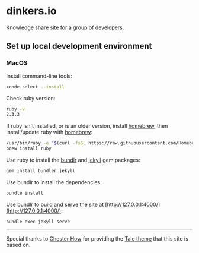 # dinkers.io

Knowledge share site for a group of developers.

## Set up local development environment

### MacOS

Install command-line tools:

```bash
xcode-select --install
```

Check ruby version:

```bash
ruby -v
2.3.3
```

If ruby isn't installed, or is an older version, install [homebrew](https://brew.sh), then install/update ruby with [homebrew](https://brew.sh):

```bash
/usr/bin/ruby -e "$(curl -fsSL https://raw.githubusercontent.com/Homebrew/install/master/install)"
brew install ruby
```

Use ruby to install the [bundlr](https://bundler.io) and [jekyll](https://jekyllrb.com) gem packages:

```bash
gem install bundler jekyll
```

Use bundlr to install the dependencies:

```bash
bundle install
```

Use bundlr to build and serve the site at [http://127.0.0.1:4000/](http://127.0.0.1:4000/):

```bash
bundle exec jekyll serve
```

<hr>

Special thanks to [Chester How](https://chester.how) for providing the [Tale theme](https://github.com/chesterhow/tale) that this site is based on.